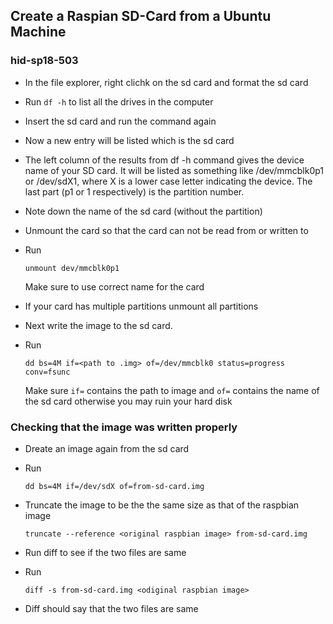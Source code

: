## Create a Raspian SD-Card from a Ubuntu Machine
### hid-sp18-503

* In the file explorer, right clichk on the sd card and format the sd card
* Run ```df -h``` to list all the drives in the computer
* Insert the sd card and run the command again
* Now a new entry will be listed which is the sd card
* The left column of the results from df -h command gives the device name of your SD card.
  It will be listed as something like /dev/mmcblk0p1 or /dev/sdX1,
  where X is a lower case letter indicating the device.
  The last part (p1 or 1 respectively) is the partition number.
* Note down the name of the sd card (without the partition)
* Unmount the card so that the card can not be read from or written to
* Run 

  ```unmount dev/mmcblk0p1``` 

  Make sure to use correct name for the card
* If your card has multiple partitions unmount all partitions
* Next write the image to the sd card.
* Run 

  ```dd bs=4M if=<path to .img> of=/dev/mmcblk0 status=progress conv=fsunc```
  
  Make sure ```if=``` contains the path to image and ```of=``` contains the name 
  of the sd card otherwise you may ruin your hard disk

### Checking that the image was written properly

* Dreate an image again from the sd card
* Run 

  ```dd bs=4M if=/dev/sdX of=from-sd-card.img```
  
* Truncate the image to be the the same size as that of the raspbian image

  ```truncate --reference <original raspbian image> from-sd-card.img```
  
* Run diff to see if the two files are same
* Run 

  ```diff -s from-sd-card.img <odiginal raspbian image>```
  
* Diff should say that the two files are same
